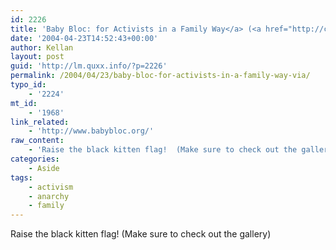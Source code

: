 ```yaml
---
id: 2226
title: 'Baby Bloc: for Activists in a Family Way</a> (<a href="http://chuck.mahost.org/weblog/index.php?p=470">via'
date: '2004-04-23T14:52:43+00:00'
author: Kellan
layout: post
guid: 'http://lm.quxx.info/?p=2226'
permalink: /2004/04/23/baby-bloc-for-activists-in-a-family-way-via/
typo_id:
    - '2224'
mt_id:
    - '1968'
link_related:
    - 'http://www.babybloc.org/'
raw_content:
    - 'Raise the black kitten flag!  (Make sure to check out the gallery)'
categories:
    - Aside
tags:
    - activism
    - anarchy
    - family
---
```


Raise the black kitten flag! (Make sure to check out the gallery)